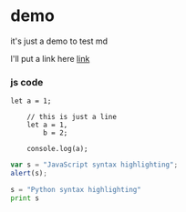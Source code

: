 # demo

it's just a demo to test md  

I'll put a link here <a href='https://www.baidu.com'>link</a>  

### js code 

`
    let a = 1;
`

```
    // this is just a line
    let a = 1,
        b = 2;
        
    console.log(a);
```

```javascript
var s = "JavaScript syntax highlighting";
alert(s);
```

```python
s = "Python syntax highlighting"
print s
```
